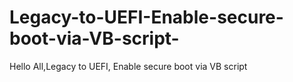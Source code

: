 # Legacy-to-UEFI-Enable-secure-boot-via-VB-script-
Hello All,Legacy to UEFI, Enable secure boot via VB script 
